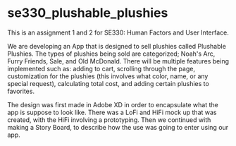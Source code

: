 # se330_plushable_plushies

This is an assignment 1 and 2 for SE330: Human Factors and User Interface. 

We are developing an App that is designed to sell plushies called Plushable Plushies. The types of plushies being sold are categorized; Noah's Arc, Furry Friends, Sale, and Old McDonald. There will be multiple features being implemented such as: adding to cart, scrolling through the page, customization for the plushies (this involves what color, name, or any special request), calculating total cost, and adding certain plushies to favorites. 

The design was first made in Adobe XD in order to encapsulate what the app is suppose to look like. There was a LoFi and HiFi mock up that was created, with the HiFi involving a prototyping. Then we continued with making a Story Board, to describe how the use was going to enter using our app. 


